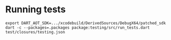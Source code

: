 <!--
Copyright (c) 2016, the Dart project authors.  Please see the AUTHORS file
for details. All rights reserved. Use of this source code is governed by a
BSD-style license that can be found in the LICENSE file.
-->
# Running tests

    export DART_AOT_SDK=.../xcodebuild/DerivedSources/DebugX64/patched_sdk
    dart -c --packages=.packages package:testing/src/run_tests.dart test/closures/testing.json

